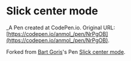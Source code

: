 # Slick center mode
 _A Pen created at CodePen.io. Original URL: [https://codepen.io/anmol_/pen/NrPgOB](https://codepen.io/anmol_/pen/NrPgOB).

 

Forked from [Bart Goris](http://codepen.io/iambartgoris/)'s Pen [Slick center mode](http://codepen.io/iambartgoris/pen/EVzXvG/).